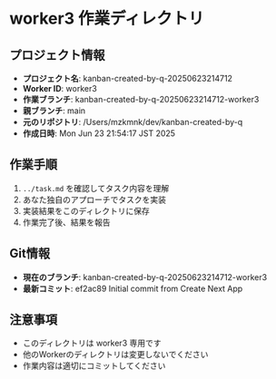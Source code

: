 # worker3 作業ディレクトリ

## プロジェクト情報
- **プロジェクト名**: kanban-created-by-q-20250623214712
- **Worker ID**: worker3
- **作業ブランチ**: kanban-created-by-q-20250623214712-worker3
- **親ブランチ**: main
- **元のリポジトリ**: /Users/mzkmnk/dev/kanban-created-by-q
- **作成日時**: Mon Jun 23 21:54:17 JST 2025

## 作業手順
1. `../task.md` を確認してタスク内容を理解
2. あなた独自のアプローチでタスクを実装
3. 実装結果をこのディレクトリに保存
4. 作業完了後、結果を報告

## Git情報
- **現在のブランチ**: kanban-created-by-q-20250623214712-worker3
- **最新コミット**: ef2ac89 Initial commit from Create Next App

## 注意事項
- このディレクトリは worker3 専用です
- 他のWorkerのディレクトリは変更しないでください
- 作業内容は適切にコミットしてください
